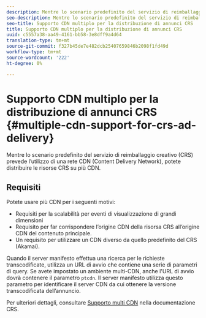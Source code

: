 ```yaml
---
description: Mentre lo scenario predefinito del servizio di reimballaggio creativo (CRS) prevede l’utilizzo di una rete CDN (Content Delivery Network), potete distribuire le risorse CRS su più CDN.
seo-description: Mentre lo scenario predefinito del servizio di reimballaggio creativo (CRS) prevede l’utilizzo di una rete CDN (Content Delivery Network), potete distribuire le risorse CRS su più CDN.
seo-title: Supporto CDN multiplo per la distribuzione di annunci CRS
title: Supporto CDN multiplo per la distribuzione di annunci CRS
uuid: c5557a38-aa49-4161-bb58-3e8dff9a4d64
translation-type: tm+mt
source-git-commit: f327b45de7e482dcb25407659846b2098f1fd49d
workflow-type: tm+mt
source-wordcount: '222'
ht-degree: 0%

---
```



# Supporto CDN multiplo per la distribuzione di annunci CRS {#multiple-cdn-support-for-crs-ad-delivery}

Mentre lo scenario predefinito del servizio di reimballaggio creativo (CRS) prevede l’utilizzo di una rete CDN (Content Delivery Network), potete distribuire le risorse CRS su più CDN.

## Requisiti

Potete usare più CDN per i seguenti motivi:

* Requisiti per la scalabilità per eventi di visualizzazione di grandi dimensioni
* Requisito per far corrispondere l’origine CDN della risorsa CRS all’origine CDN del contenuto principale.
* Un requisito per utilizzare un CDN diverso da quello predefinito del CRS (Akamai).

Quando il server manifesto effettua una ricerca per le richieste transcodificate, utilizza un URL di avvio che contiene una serie di parametri di query. Se avete impostato un ambiente multi-CDN, anche l&#39;URL di avvio dovrà contenere il parametro `ptcdn`. Il server manifesto utilizza questo parametro per identificare il server CDN da cui ottenere la versione transcodificata dell’annuncio.

Per ulteriori dettagli, consultare [Supporto multi CDN](../../creative-repackaging-service/multi-cdn-supportt.md) nella documentazione CRS.
